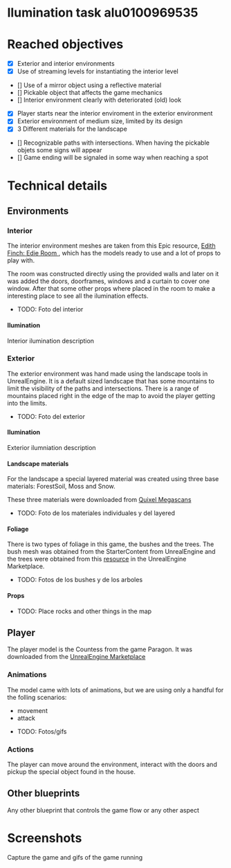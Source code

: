 # Ilumination task alu0100969535

# Reached objectives

- [x] Exterior and interior environments
- [x] Use of streaming levels for instantiating the interior level
- [] Use of a mirror object using a reflective material
- [] Pickable object that affects the game mechanics
- [] Interior environment clearly with deteriorated (old) look
- [x] Player starts near the interior enviroment in the exterior environment
- [x] Exterior environment of medium size, limited by its design
- [x] 3 Different materials for the landscape
- [] Recognizable paths with intersections. When having the pickable objets some signs will appear
- [] Game ending will be signaled in some way when reaching a spot

# Technical details

## Environments

### Interior

The interior environment meshes are taken from this Epic resource, [Edith Finch: Edie Room
](https://unrealengine.com/marketplace/en-US/product/ef-edie), which has the models ready to use and a lot of props to play with. 

The room was constructed directly using the provided walls and later on it was added the doors, doorframes, windows and a curtain to cover one window. After that some other props where placed in the room to make a interesting place to see all the ilumination effects.

- TODO: Foto del interior

#### Ilumination

Interior ilumination description

### Exterior

The exterior environment was hand made using the landscape tools in UnrealEngine. It is a default sized landscape that has some mountains to limit the visibility of the paths and intersections. There is a range of mountains placed right in the edge of the map to avoid the player getting into the limits.

- TODO: Foto del exterior

#### Ilumination

Exterior ilumniation description

#### Landscape materials

For the landscape a special layered material was created using three base materials: ForestSoil, Moss and Snow.

These three materials were downloaded from [Quixel Megascans](https://quixel.com/megascans/home/)

* TODO: Foto de los materiales individuales y del layered

#### Foliage

There is two types of foliage in this game, the bushes and the trees. The bush mesh was obtained from the StarterContent from UnrealEngine and the trees were obtained from this [resource](https://unrealengine.com/marketplace/en-US/product/interactive-spruce-forest) in the UnrealEngine Marketplace.

* TODO: Fotos de los bushes y de los arboles

#### Props

* TODO: Place rocks and other things in the map


## Player

The player model is the Countess from the game Paragon. It was downloaded from the [UnrealEngine Marketplace](https://unrealengine.com/marketplace/en-US/product/paragon-countess)

### Animations

The model came with lots of animations, but we are using only a handful for the folling scenarios:
 - movement
 - attack

* TODO: Fotos/gifs

### Actions

The player can move around the environment, interact with the doors and pickup the special object found in the house.

## Other blueprints

Any other blueprint that controls the game flow or any other aspect

# Screenshots

Capture the game and gifs of the game running